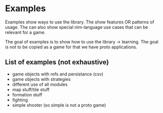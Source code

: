 # Examples 
Examples show ways to use the library.
The show features OR patterns of usage.
The can also show special nim-language use cases 
that can be relevant for a game.

The goal of examples is to show how to use the library
-> learning. The goal is not to be copied as a game
for that we have proto applications.


## List of examples (not exhaustive)

- game objects with refs and persistance (csv)
- game objects with strategies
- different use of all modules
- map stuff/tile stuff 
- formation stuff 
- fighting 
- simple shooter (so simple is not a proto game)
